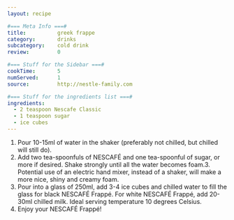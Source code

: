 ```yaml
---
layout: recipe

#=== Meta Info ===#
title: 			greek frappe
category:		drinks
subcategory:	cold drink
review:			0

#=== Stuff for the Sidebar ===#
cookTime:		5
numServed:		1
source:			http://nestle-family.com

#=== Stuff for the ingredients list ===#
ingredients:
  - 2 teaspoon Nescafe Classic
  - 1 teaspoon sugar
  - ice cubes
---
```


1. Pour 10-15ml of water in the shaker (preferably not chilled, but chilled will still do).
2. Add two tea-spoonfuls of NESCAFÉ and one tea-spoonful of sugar, or more if desired.
Shake strongly until all the water becomes foam.3. Potential use of an electric hand mixer, instead of a shaker, will make a more nice, shiny and creamy foam.
4. Pour into a glass of 250ml, add 3-4 ice cubes and chilled water to fill the glass for black NESCAFÉ Frappé. For white NESCAFÉ Frappé, add 20-30ml chilled milk. Ideal serving temperature 10 degrees Celsius.
5. Enjoy your NESCAFÉ Frappé!
